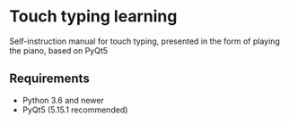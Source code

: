 # Touch typing learning
Self-instruction manual for touch typing, presented in the form of playing the piano, based on PyQt5

Requirements
-----------------------------------
* Python 3.6 and newer
* PyQt5 (5.15.1 recommended)
